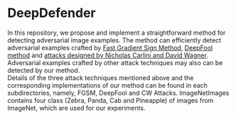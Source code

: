 # DeepDefender
In this repository, we propose and implement a straightforward method for detecting adversarial image examples. The method can efficiently detect adversarial examples crafted by [Fast Gradient Sign Method](https://arxiv.org/pdf/1412.6572.pdf), [DeepFool method](http://www.cv-foundation.org/openaccess/content_cvpr_2016/papers/Moosavi-Dezfooli_DeepFool_A_Simple_CVPR_2016_paper.pdf) and [attacks designed by Nicholas Carlini and David Wagner](https://arxiv.org/pdf/1608.04644.pdf). Adversarial examples crafted by other attack techniques may also can be detected by our method.<br>
Details of the three attack techniques mentioned above and the corresponding implementations of our method can be found in each subdirectories, namely, FGSM, DeepFool and CW Attacks. ImageNetImages contains four class (Zebra, Panda, Cab and Pineapple) of images from ImageNet, which are used for our experiments.
